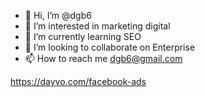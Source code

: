 - 👋 Hi, I’m @dgb6
- 👀 I’m interested in marketing digital
- 🌱 I’m currently learning SEO
- 💞️ I’m looking to collaborate on Enterprise
- 📫 How to reach me dgb6@gmail.com

<!---
dgb6/dgb6 is a ✨ special ✨ repository because its `README.md` (this file) appears on your GitHub profile.
You can click the Preview link to take a look at your changes.
--->
https://dayvo.com/facebook-ads

